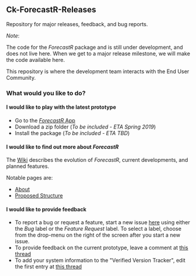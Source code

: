 ## Ck-ForecastR-Releases
Repository for major releases, feedback, and bug reports.

*Note*: 

The code for the *ForecastR* package and is still under development, and
does not live here. When we get to a major release milestone, we will make the
code available here. 

This repository is where the development team interacts with the End User Community.


### What would you like to do?


#### I would like to play with the latest prototype

* Go to the [*ForecastR* App](https://solv-code.shinyapps.io/forecastr/)
* Download a zip folder (*To be included - ETA Spring 2019*)
* Install the package (*To be included - ETA TBD*)

#### I would like to find out more about *ForecastR*

The [Wiki](https://github.com/SOLV-Code/Ck-ForecastR-Releases/wiki) describes the evolution of *ForecastR*, current developments,
and planned features.

Notable pages are:

* [About](https://github.com/SOLV-Code/Ck-ForecastR-Releases/wiki/1---About)
* [Proposed Structure](https://github.com/SOLV-Code/Ck-ForecastR-Releases/wiki/2---Structure)



#### I would like to provide feedback

* To report a bug or request a feature, start a new issue [here](https://github.com/SOLV-Code/Ck-ForecastR-Releases/issues) using either the *Bug* label or
the *Feature Request* label. To select a label, choose from the drop-menu on the right of the screen after you start a new issue.
* To provide feedback on the current prototype, leave a comment at [this thread](https://github.com/SOLV-Code/Ck-ForecastR-Releases/issues/1)
* To add your system information to the "Verified Version Tracker", edit the first entry at [this thread](https://github.com/SOLV-Code/Ck-ForecastR-Releases/issues/2)


